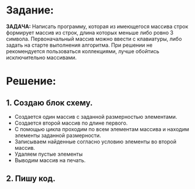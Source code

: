 # Задание:

**ЗАДАЧА:** Написать программу, которая из имеющегося массива строк формирует массив из строк, длина которых меньше либо ровно 3 символа. Первоначальный массив можно ввести с клавиатуры, либо задать на старте выполнения алгоритма. При решении не рекомендуется пользоваться коллекциями, лучше обойтись исключительно массивами.

# Решение:
## **1. Создаю блок схему.**
* Создается один массив с заданной размерностью элементами.  
* Создается второй массив по длине первого.
* С помощью цикла проходим по всем элементам массива и находим элементы заданной размерности.
* Записываем найденные согласно условию элементы во второй массив.
* Удаляем пустые элементы
* Выводим массив на печать.
## **2. Пишу код.**

